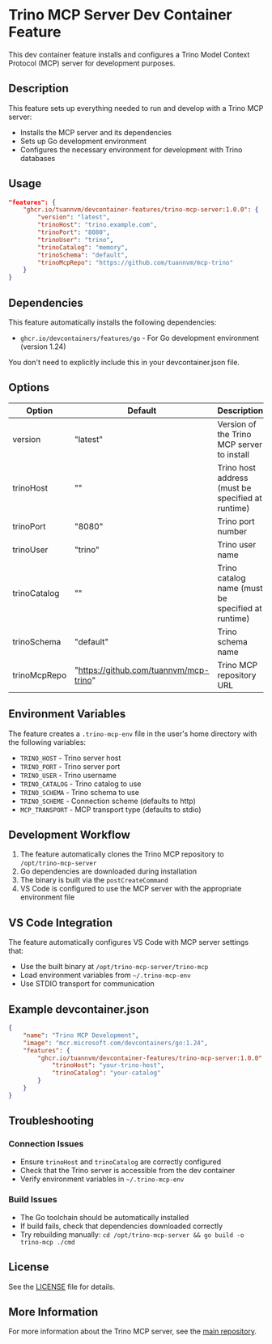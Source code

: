 # Trino MCP Server Dev Container Feature

This dev container feature installs and configures a Trino Model Context Protocol (MCP) server for development purposes.

## Description

This feature sets up everything needed to run and develop with a Trino MCP server:

- Installs the MCP server and its dependencies
- Sets up Go development environment  
- Configures the necessary environment for development with Trino databases

## Usage

```json
"features": {
    "ghcr.io/tuannvm/devcontainer-features/trino-mcp-server:1.0.0": {
        "version": "latest",
        "trinoHost": "trino.example.com",
        "trinoPort": "8080", 
        "trinoUser": "trino",
        "trinoCatalog": "memory",
        "trinoSchema": "default",
        "trinoMcpRepo": "https://github.com/tuannvm/mcp-trino"
    }
}
```

## Dependencies

This feature automatically installs the following dependencies:
- `ghcr.io/devcontainers/features/go` - For Go development environment (version 1.24)

You don't need to explicitly include this in your devcontainer.json file.

## Options

| Option         | Default                                    | Description                                                       |
|----------------|--------------------------------------------|-------------------------------------------------------------------|
| version        | "latest"                                   | Version of the Trino MCP server to install                       |
| trinoHost      | ""                                         | Trino host address (must be specified at runtime)                |
| trinoPort      | "8080"                                     | Trino port number                                                 |
| trinoUser      | "trino"                                    | Trino user name                                                   |
| trinoCatalog   | ""                                         | Trino catalog name (must be specified at runtime)                |
| trinoSchema    | "default"                                  | Trino schema name                                                 |
| trinoMcpRepo   | "https://github.com/tuannvm/mcp-trino"    | Trino MCP repository URL                                          |

## Environment Variables

The feature creates a `.trino-mcp-env` file in the user's home directory with the following variables:

- `TRINO_HOST` - Trino server host
- `TRINO_PORT` - Trino server port  
- `TRINO_USER` - Trino username
- `TRINO_CATALOG` - Trino catalog to use
- `TRINO_SCHEMA` - Trino schema to use
- `TRINO_SCHEME` - Connection scheme (defaults to http)
- `MCP_TRANSPORT` - MCP transport type (defaults to stdio)

## Development Workflow

1. The feature automatically clones the Trino MCP repository to `/opt/trino-mcp-server`
2. Go dependencies are downloaded during installation
3. The binary is built via the `postCreateCommand` 
4. VS Code is configured to use the MCP server with the appropriate environment file

## VS Code Integration

The feature automatically configures VS Code with MCP server settings that:
- Use the built binary at `/opt/trino-mcp-server/trino-mcp`
- Load environment variables from `~/.trino-mcp-env`
- Use STDIO transport for communication

## Example devcontainer.json

```json
{
    "name": "Trino MCP Development",
    "image": "mcr.microsoft.com/devcontainers/go:1.24",
    "features": {
        "ghcr.io/tuannvm/devcontainer-features/trino-mcp-server:1.0.0": {
            "trinoHost": "your-trino-host",
            "trinoCatalog": "your-catalog"
        }
    }
}
```

## Troubleshooting

### Connection Issues
- Ensure `trinoHost` and `trinoCatalog` are correctly configured
- Check that the Trino server is accessible from the dev container
- Verify environment variables in `~/.trino-mcp-env`

### Build Issues  
- The Go toolchain should be automatically installed
- If build fails, check that dependencies downloaded correctly
- Try rebuilding manually: `cd /opt/trino-mcp-server && go build -o trino-mcp ./cmd`

## License

See the [LICENSE](../../LICENSE) file for details.

## More Information

For more information about the Trino MCP server, see the [main repository](https://github.com/tuannvm/mcp-trino).